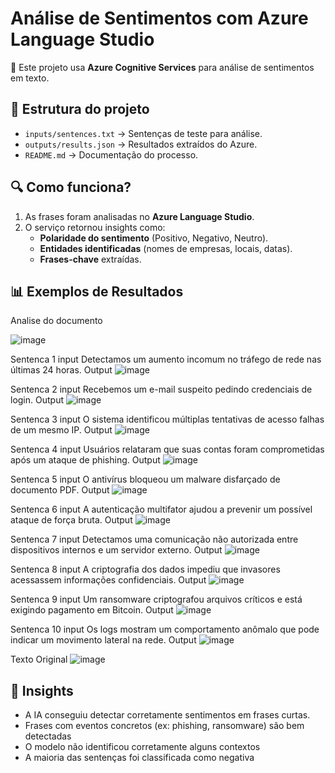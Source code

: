 # Análise de Sentimentos com Azure Language Studio
🚀 Este projeto usa **Azure Cognitive Services** para análise de sentimentos em texto.

## 📂 Estrutura do projeto
- `inputs/sentences.txt` → Sentenças de teste para análise.
- `outputs/results.json` → Resultados extraídos do Azure.
- `README.md` → Documentação do processo.

## 🔍 Como funciona?
1. As frases foram analisadas no **Azure Language Studio**.
2. O serviço retornou insights como:  
   - **Polaridade do sentimento** (Positivo, Negativo, Neutro).  
   - **Entidades identificadas** (nomes de empresas, locais, datas).  
   - **Frases-chave** extraídas.  

## 📊 Exemplos de Resultados

Analise do documento

![image](https://github.com/user-attachments/assets/0eb6b395-7b78-44eb-ad57-acbbc524f349)

Sentenca 1 
input
Detectamos um aumento incomum no tráfego de rede nas últimas 24 horas.
Output
![image](https://github.com/user-attachments/assets/41992b92-5c46-40ad-809d-a88950b59dd4)

Sentenca 2 
input
Recebemos um e-mail suspeito pedindo credenciais de login.
Output
![image](https://github.com/user-attachments/assets/55d52dd5-43eb-403e-8eeb-54e47b93b09d)

Sentenca 3
input
O sistema identificou múltiplas tentativas de acesso falhas de um mesmo IP.
Output
![image](https://github.com/user-attachments/assets/01a986ae-fed4-4727-88b4-56aca3570c89)

Sentenca 4
input
Usuários relataram que suas contas foram comprometidas após um ataque de phishing.
Output
![image](https://github.com/user-attachments/assets/d85be98d-5ebd-48d3-9dea-6097d0340bb9)

Sentenca 5
input
O antivírus bloqueou um malware disfarçado de documento PDF.
Output
![image](https://github.com/user-attachments/assets/df73aca9-f5c8-44c6-bdb2-eebf6beffe7c)

Sentenca 6
input
A autenticação multifator ajudou a prevenir um possível ataque de força bruta.
Output
![image](https://github.com/user-attachments/assets/8e58f6bb-e4ff-4f8d-918b-af9748c34fd3)

Sentenca 7
input
Detectamos uma comunicação não autorizada entre dispositivos internos e um servidor externo.
Output
![image](https://github.com/user-attachments/assets/a18b78d7-a85f-4576-9d6a-4a0ad95435d7)

Sentenca 8
input
A criptografia dos dados impediu que invasores acessassem informações confidenciais.
Output
![image](https://github.com/user-attachments/assets/b13b536d-1696-44aa-a782-1d2ef09d9598)

Sentenca 9
input
Um ransomware criptografou arquivos críticos e está exigindo pagamento em Bitcoin.
Output
![image](https://github.com/user-attachments/assets/6497575f-f4d3-4a89-88ed-84585751da9d)


Sentenca 10
input
Os logs mostram um comportamento anômalo que pode indicar um movimento lateral na rede.
Output
![image](https://github.com/user-attachments/assets/d2e58188-eee2-429f-9df4-bab860632af0)

Texto Original 
![image](https://github.com/user-attachments/assets/568d92b7-53f3-4fd4-a653-a1d739526be7)


## 📌 Insights
- A IA conseguiu detectar corretamente sentimentos em frases curtas.
- Frases com eventos concretos (ex: phishing, ransomware) são bem detectadas
- O modelo não identificou corretamente alguns contextos
- A maioria das sentenças foi classificada como negativa



